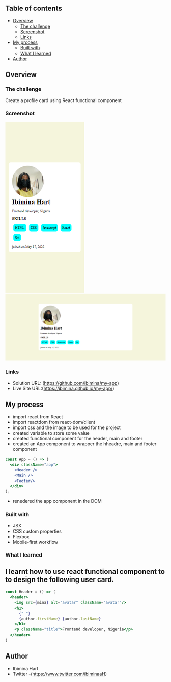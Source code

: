 
## Table of contents

- [Overview](#overview)
  - [The challenge](#the-challenge)
  - [Screenshot](#screenshot)
  - [Links](#links)
- [My process](#my-process)
  - [Built with](#built-with)
  - [What I learned](#what-i-learned)
- [Author](#author)


## Overview

### The challenge

Create a  profile card using  React functional component
### Screenshot

![mobile](Capture007.png)
![desktop](Capture008.png)


### Links

- Solution URL: (https://github.com/ibimina/my-app)
- Live Site URL:(https://ibimina.github.io/my-app/)

## My process
- import react from React
- import reactdom from react-dom/client
- import css and the image to be used for the project
- created variable to store some value
- created functional component for the header, main and footer
- created an App component to wrapper the hheadre, main and footer component

```jsx
const App = () => (
  <div className="app">
    <Header />
    <Main />
    <Footer/>
  </div>
);
```
- renedered the app component in the DOM

### Built with

- JSX
- CSS custom properties
- Flexbox
- Mobile-first workflow


### What I learned

I learnt how to use react functional component to  to design the following user card.
-
```jsx
const Header = () => (
  <header>
    <img src={mina} alt="avatar" className="avatar"/>
    <h1>
      {" "}
      {author.firstName} {author.lastName}
    </h1>
    <p className="title">Frontend developer, Nigeria</p>
  </header>
)
```




## Author

- Ibimina Hart
- Twitter -(https://www.twitter.com/ibiminaaH)
